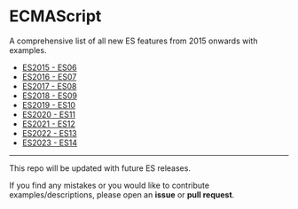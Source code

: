 # ECMAScript
A comprehensive list of all new ES features from 2015 onwards with examples.

- [ES2015 - ES06](ES2015.MD)
- [ES2016 - ES07](ES2016.MD)
- [ES2017 - ES08](ES2017.MD)
- [ES2018 - ES09](ES2018.MD)
- [ES2019 - ES10](ES2019.MD)
- [ES2020 - ES11](ES2020.MD)
- [ES2021 - ES12](ES2021.MD)
- [ES2022 - ES13](ES2022.MD)
- [ES2023 - ES14](ES2023.MD)

---

This repo will be updated with future ES releases.

If you find any mistakes or you would like to contribute examples/descriptions, please open an **issue** or **pull request**.
